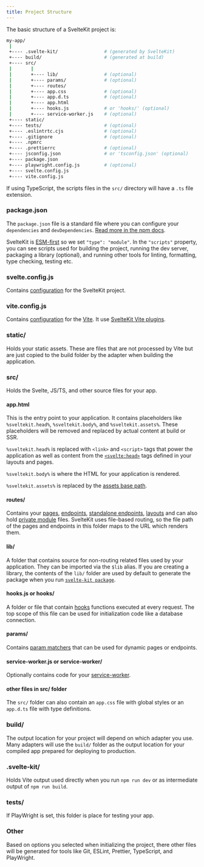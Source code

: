 ```yaml
---
title: Project Structure
---
```


The basic structure of a SvelteKit project is:

```sh
my-app/
 |
 +---- .svelte-kit/                 # (generated by SvelteKit)
 +---- build/                       # (generated at build)
 +---- src/
 |       |
 |       +---- lib/                 # (optional)
 |       +---- params/              # (optional)
 |       +---- routes/
 |       +---- app.css              # (optional)
 |       +---- app.d.ts             # (optional)
 |       +---- app.html
 |       +---- hooks.js             # or 'hooks/' (optional)
 |       +---- service-worker.js    # (optional)
 +---- static/
 +---- tests/                       # (optional)
 +---- .eslintrtc.cjs               # (optional)
 +---- .gitignore                   # (optional)
 +---- .npmrc
 +---- .prettierrc                  # (optional)
 +---- jsconfig.json                # or 'tsconfig.json' (optional)
 +---- package.json
 +---- playwright.config.js         # (optional)
 +---- svelte.config.js
 +---- vite.config.js
```

If using TypeScript, the scripts files in the `src/` directory will have a `.ts` file extension.

### package.json

The `package.json` file is a standard file where you can configure your `dependencies` and `devDependencies`. [Read more in the npm docs](https://docs.npmjs.com/cli/v7/configuring-npm/package-json).

SvelteKit is [ESM-first](https://developer.mozilla.org/en-US/docs/Web/JavaScript/Guide/Modules) so we set `"type": "module"`. In the `"scripts"` property, you can see scripts used for building the project, running the dev server, packaging a library (optional), and running other tools for linting, formatting, type checking, testing etc.

### svelte.config.js

Contains [configuration](configuration) for the SvelteKit project.

### vite.config.js

Contains [configuration](https://vitejs.dev/config/) for the [Vite](https://vitejs.dev/). It use [SvelteKit Vite plugins](modules#sveltejs-kit-vite).

### static/

Holds your static assets. These are files that are not processed by Vite but are just copied to the build folder by the adapter when building the application.

### src/

Holds the Svelte, JS/TS, and other source files for your app.

#### app.html

This is the entry point to your application. It contains placeholders like `%sveltekit.head%`, `%sveltekit.body%`, and `%sveltekit.assets%`. These placeholders will be removed and replaced by actual content at build or SSR.

`%sveltekit.head%` is replaced with `<link>` and `<script>` tags that power the application as well as content from the [`<svelte:head>`](https://svelte.dev/docs#template-syntax-svelte-head) tags defined in your layouts and pages.

`%sveltekit.body%` is where the HTML for your application is rendered.

`%sveltekit.assets%` is replaced by the [assets base path](configuration#paths).

#### routes/

Contains your [pages](routing#pages), [endpoints](routing#endpoints), [standalone endpoints](routing#endpoints-standalone-endpoints), [layouts](layouts) and can also hold [private module](routing#private-modules) files. SvelteKit uses file-based routing, so the file path of the pages and endpoints in this folder maps to the URL which renders them.

#### lib/

A folder that contains source for non-routing related files used by your application. They can be imported via the `$lib` alias. If you are creating a library, the contents of the `lib/` folder are used by default to generate the package when you run [`svelte-kit package`](packaging).

#### hooks.js or hooks/

A folder or file that contain [hooks](hooks) functions executed at every request. The top scope of this file can be used for initialization code like a database connection.

#### params/

Contains [param matchers](routing#advanced-routing-matching) that can be used for dynamic pages or endpoints.

#### service-worker.js or service-worker/

Optionally contains code for your [service-worker](service-worker).

#### other files in src/ folder

The `src/` folder can also contain an `app.css` file with global styles or an `app.d.ts` file with type definitions.

### build/

The output location for your project will depend on which adapter you use. Many adapters will use the `build/` folder as the output location for your compiled app prepared for deploying to production.

### .svelte-kit/

Holds Vite output used directly when you run `npm run dev` or as intermediate output of `npm run build`.

### tests/

If PlayWright is set, this folder is place for testing your app.

### Other

Based on options you selected when initializing the project, there other files will be generated for tools like Git, ESLint, Prettier, TypeScript, and PlayWright.
